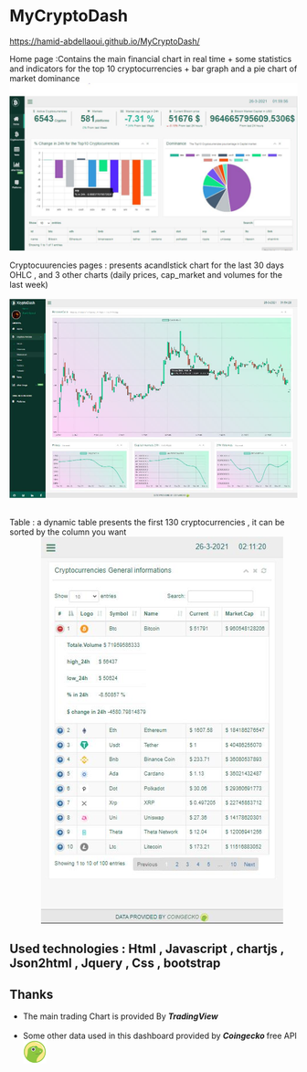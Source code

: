 # MyCryptoDash

https://hamid-abdellaoui.github.io/MyCryptoDash/



Home page :Contains the main financial chart in real time + some statistics and indicators for the top 10 cryptocurrencies + bar graph and a pie chart of  market dominance 
<img src="https://github.com/Hamid-abdellaoui/MyCryptoDash/blob/main/src/images/cryptodash2.jpg" width="860"><img/>




Cryptocuurencies pages : presents acandlstick chart for the last 30 days OHLC , and 3 other charts (daily prices, cap_market and volumes for the last week) <br>
&nbsp; &nbsp; &nbsp; &nbsp; &nbsp; <img src="https://github.com/Hamid-abdellaoui/MyCryptoDash/blob/main/src/images/cryptodash.JPG" width="860"><img/>&nbsp;&nbsp;&nbsp;


Table : a dynamic table presents the first 130 cryptocurrencies , it can be sorted by the column you want <br>  &nbsp; &nbsp; &nbsp; &nbsp; &nbsp; &nbsp; &nbsp; 
<img src="https://github.com/Hamid-abdellaoui/MyCryptoDash/blob/main/src/images/cryptodash3.jpg"><img/>



## Used technologies : Html , Javascript , chartjs , Json2html , Jquery , Css , bootstrap 
## Thanks
<ul>
<li> The main trading Chart is provided By <i> <strong> TradingView </strong> </i> </li> <br>
<li> Some other data used in this dashboard provided by  <i> <strong> Coingecko </strong> </i> free API  <br>
  <img src="https://github.com/Hamid-abdellaoui/MyCryptoDash/blob/main/src/images/coingecko.webp" height="40"/>   </li>
</ul>
